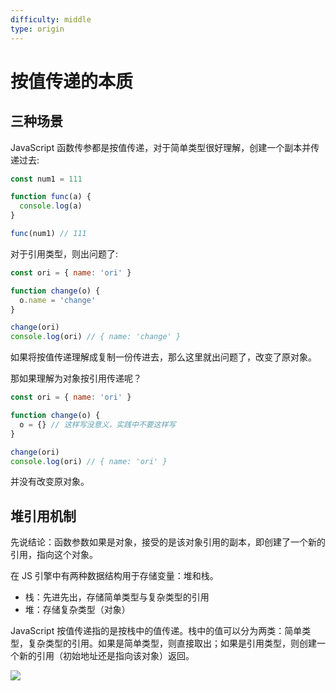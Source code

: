 ```yaml
---
difficulty: middle
type: origin
---
```


# 按值传递的本质

## 三种场景

JavaScript 函数传参都是按值传递，对于简单类型很好理解，创建一个副本并传递过去:

```js
const num1 = 111

function func(a) {
  console.log(a)
}

func(num1) // 111
```

对于引用类型，则出问题了:

```js
const ori = { name: 'ori' }

function change(o) {
  o.name = 'change'
}

change(ori)
console.log(ori) // { name: 'change' }
```

如果将按值传递理解成复制一份传进去，那么这里就出问题了，改变了原对象。

那如果理解为对象按引用传递呢？

```js
const ori = { name: 'ori' }

function change(o) {
  o = {} // 这样写没意义，实践中不要这样写
}

change(ori)
console.log(ori) // { name: 'ori' }
```

并没有改变原对象。

## 堆引用机制

先说结论：函数参数如果是对象，接受的是该对象引用的副本，即创建了一个新的引用，指向这个对象。

在 JS 引擎中有两种数据结构用于存储变量：堆和栈。
- 栈：先进先出，存储简单类型与复杂类型的引用
- 堆：存储复杂类型（对象）

JavaScript 按值传递指的是按栈中的值传递。栈中的值可以分为两类：简单类型，复杂类型的引用。如果是简单类型，则直接取出；如果是引用类型，则创建一个新的引用（初始地址还是指向该对象）返回。

<img src="https://pionpill-1316521854.cos.ap-shanghai.myqcloud.com/blog%2Fdiagrams%2Ffront%2FJavaScript%2FEcmaScript-Advance%2Fstack.svg">
